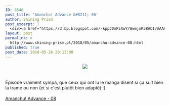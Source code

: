 ```yaml
---
ID: 8546
post_title: 'Amanchu! Advance &#8211; 08'
author: Shining Prism
post_excerpt: |
  <div><a href="https://3.bp.blogspot.com/-kppJDmPzXwY/WwmjmK58AbI/AAAAAAAAB4E/NGI5aZnfKWockjkJAyknhXjNJY-tmanBQCLcBGAs/s1600/Amanchu%2521%2BAdvance%2B-%2B08.png" imageanchor="1"><img border="0" data-original-height="720" data-original-width="1280" src="https://3.bp.blogspot.com/-kppJDmPzXwY/WwmjmK58AbI/AAAAAAAAB4E/NGI5aZnfKWockjkJAyknhXjNJY-tmanBQCLcBGAs/s1600/Amanchu%2521%2BAdvance%2B-%2B08.png"></a></div><br><br>&Eacute;pisode vraiment sympa, que ceux qui ont lu le manga disent si &ccedil;a suit bien la trame ou non (et si c'est plut&ocirc;t bien adapt&eacute;) :)<br><br><a href="http://jheberg.net/captcha/shining-prism-amanchu-advance-08/">Amanchu! Advance - 08</a>
layout: post
permalink: >
  http://www.shining-prism.pl/2018/05/amanchu-advance-08.html
published: true
post_date: 2018-05-26 20:13:00
---
```

<div class="separator" style="clear: both; text-align: center;"><a href="https://3.bp.blogspot.com/-kppJDmPzXwY/WwmjmK58AbI/AAAAAAAAB4E/NGI5aZnfKWockjkJAyknhXjNJY-tmanBQCLcBGAs/s1600/Amanchu%2521%2BAdvance%2B-%2B08.png" imageanchor="1" style="margin-left: 1em; margin-right: 1em;"><img border="0" data-original-height="720" data-original-width="1280" src="https://united-subs.dearclouds.com/wp-content/uploads/2018/05/3b7dae3d2f7a828b20d9cedb0b7be1a0.jpg" /></a></div><br /><br />Épisode vraiment sympa, que ceux qui ont lu le manga disent si ça suit bien la trame ou non (et si c'est plutôt bien adapté) :)<br /><br /><a href="http://jheberg.net/captcha/shining-prism-amanchu-advance-08/">Amanchu! Advance - 08</a>